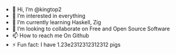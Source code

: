 - 👋 Hi, I’m @kingtop2
- 👀 I’m interested in everything
- 🌱 I’m currently learning Haskell, Zig
- 💞️ I’m looking to collaborate on Free and Open Source Software
- 📫 How to reach me On Github
- ⚡ Fun fact: I have 1.23e2312312312312 pigs

<!---
kingtop2/kingtop2 is a ✨ special ✨ repository because its `README.md` (this file) appears on your GitHub profile.
You can click the Preview link to take a look at your changes.
--->
